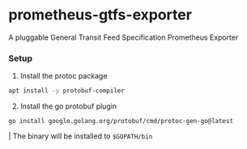 # prometheus-gtfs-exporter
A pluggable General Transit Feed Specification Prometheus Exporter


### Setup

1. Install the protoc package
```bash
apt install -y protobuf-compiler
```
2. Install the go protobuf plugin
```
go install google.golang.org/protobuf/cmd/protoc-gen-go@latest
```
| The binary will be installed to `$GOPATH/bin`
